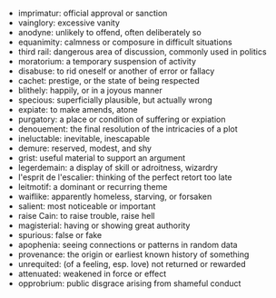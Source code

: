 * imprimatur: official approval or sanction
* vainglory: excessive vanity
* anodyne: unlikely to offend, often deliberately so
* equanimity: calmness or composure in difficult situations
* third rail: dangerous area of discussion, commonly used in politics
* moratorium: a temporary suspension of activity
* disabuse: to rid oneself or another of error or fallacy
* cachet: prestige, or the state of being respected
* blithely: happily, or in a joyous manner
* specious: superficially plausible, but actually wrong
* expiate: to make amends, atone
* purgatory: a place or condition of suffering or expiation
* denouement: the final resolution of the intricacies of a plot
* ineluctable: inevitable, inescapable
* demure: reserved, modest, and shy
* grist: useful material to support an argument
* legerdemain: a display of skill or adroitness, wizardry
* l'esprit de l'escalier: thinking of the perfect retort too late
* leitmotif: a dominant or recurring theme
* waiflike: apparently homeless, starving, or forsaken
* salient: most noticeable or important
* raise Cain: to raise trouble, raise hell
* magisterial: having or showing great authority
* spurious: false or fake
* apophenia: seeing connections or patterns in random data
* provenance: the origin or earliest known history of something
* unrequited: (of a feeling, esp. love) not returned or rewarded
* attenuated: weakened in force or effect
* opprobrium: public disgrace arising from shameful conduct

